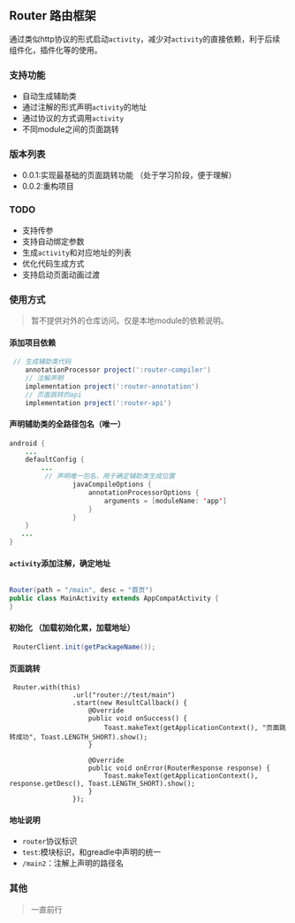 ## Router 路由框架

通过类似http协议的形式启动`activity`，减少对`activity`的直接依赖，利于后续组件化，插件化等的使用。

### 支持功能

- 自动生成辅助类
- 通过注解的形式声明`activity`的地址
- 通过协议的方式调用`activity`
- 不同module之间的页面跳转

### 版本列表

- 0.0.1:实现最基础的页面跳转功能 （处于学习阶段，便于理解）
- 0.0.2:重构项目

### TODO

- 支持传参
- 支持自动绑定参数
- 生成`activity`和对应地址的列表
- 优化代码生成方式
- 支持启动页面动画过渡

### 使用方式

> 暂不提供对外的仓库访问。仅是本地module的依赖说明。

#### 添加项目依赖

```groovy
 // 生成辅助类代码
    annotationProcessor project(':router-compiler')
    // 注解声明
    implementation project(':router-annotation')
    // 页面跳转的api
    implementation project(':router-api')

```

#### 声明辅助类的全路径包名（唯一）

```java
android {
    ...
    defaultConfig {
        ...
         // 声明唯一包名，用于确定辅助类生成位置
                javaCompileOptions {
                    annotationProcessorOptions {
                        arguments = [moduleName: 'app']
                    }
                }
    }
   ...
}

```

#### `activity`添加注解，确定地址

```java

Router(path = "/main", desc = "首页")
public class MainActivity extends AppCompatActivity {
}
```

#### 初始化 （加载初始化累，加载地址）

```java
 RouterClient.init(getPackageName());
```

#### 页面跳转

```
 Router.with(this)
                .url("router://test/main")
                .start(new ResultCallback() {
                    @Override
                    public void onSuccess() {
                        Toast.makeText(getApplicationContext(), "页面跳转成功", Toast.LENGTH_SHORT).show();
                    }

                    @Override
                    public void onError(RouterResponse response) {
                        Toast.makeText(getApplicationContext(), response.getDesc(), Toast.LENGTH_SHORT).show();
                    }
                });
```

#### 地址说明

- `router`协议标识
-  `test`:模块标识，和greadle中声明的统一
- `/main2`：注解上声明的路径名



### 其他

> 一直前行

